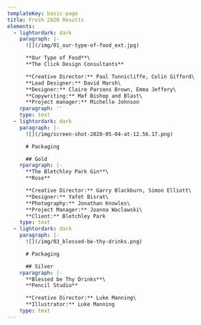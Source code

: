 ```yaml
---
templateKey: basic-page
title: Fresh 2020 Results
elements:
  - lightordark: dark
    paragraph: |-
      ![](/img/01_our-type-of-food_ext.jpg)

      **Our Type of Food**\
      **The Click Design Consultants**

      **Creative Director:** Paul Tunnicliffe, Colin Gifford\
      **Lead Designer:** David Marsh\
      **Designer:** Claire Parsons Brown, Emma Jeffery\
      **Copywriting:** Maf Bishop and Blast\
      **Project manager:** Michelle Johnson
    rparagraph: ''
    type: text
  - lightordark: dark
    paragraph: |-
      ![](/img/screen-shot-2020-05-04-at-12.56.17.png)

      # Packaging

      ## Gold
    rparagraph: |-
      **The Bletchley Park Gin**\
      **Rose**

      **Creative Director:** Garry Blackburn, Simon Elliott\
      **Designer:** Yafet Bisrat\
      **Photography:** Jonathan Knowles\
      **Project Manager:** Joanna Waclawski\
      **Client:** Bletchley Park
    type: text
  - lightordark: dark
    paragraph: |-
      ![](/img/03_blessed-be-thy-drinks.png)

      # Packaging

      ## Silver
    rparagraph: |-
      **Blessed be Thy Drinks**\
      **Pencil Studio**

      **Creative Director:** Luke Manning\
      **Illustrator:** Luke Manning
    type: text
---
```



